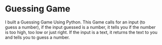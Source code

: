 # Guessing Game

I built a Guessing Game Using Python.
This Game calls for an input (to guess a number), if the input  guessed is a number, it tells you if the number is too high, too low or just right. If the input is a text, it returns the text to you and tells you to guess a number.
